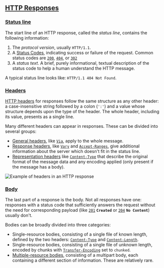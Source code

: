 ## [HTTP Responses](https://developer.mozilla.org/en-US/docs/Web/HTTP/Messages#http_responses "Permalink to HTTP Responses")

### [Status line](https://developer.mozilla.org/en-US/docs/Web/HTTP/Messages#status_line "Permalink to Status line")

The start line of an HTTP response, called the _status line_, contains the following information:

1.  The _protocol version_, usually `HTTP/1.1`.
2.  A [Status Codes](Web-Network/Network/Status%20Codes.md), indicating success or failure of the request. Common status codes are [`200`](https://developer.mozilla.org/en-US/docs/Web/HTTP/Status/200), [`404`](https://developer.mozilla.org/en-US/docs/Web/HTTP/Status/404), or [`302`](https://developer.mozilla.org/en-US/docs/Web/HTTP/Status/302)
3.  A _status text_. A brief, purely informational, textual description of the status code to help a human understand the HTTP message.

A typical status line looks like: `HTTP/1.1 404 Not Found`.

### [Headers](https://developer.mozilla.org/en-US/docs/Web/HTTP/Messages#headers_2 "Permalink to Headers")

[HTTP headers](https://developer.mozilla.org/en-US/docs/Web/HTTP/Headers) for responses follow the same structure as any other header: a case-insensitive string followed by a colon (`':'`) and a value whose structure depends upon the type of the header. The whole header, including its value, presents as a single line.

Many different headers can appear in responses. These can be divided into several groups:

-   [General headers](https://developer.mozilla.org/en-US/docs/Glossary/General_header), like [`Via`](https://developer.mozilla.org/en-US/docs/Web/HTTP/Headers/Via), apply to the whole message.
-   [Response headers](https://developer.mozilla.org/en-US/docs/Glossary/Response_header), like [`Vary`](https://developer.mozilla.org/en-US/docs/Web/HTTP/Headers/Vary) and [`Accept-Ranges`](https://developer.mozilla.org/en-US/docs/Web/HTTP/Headers/Accept-Ranges), give additional information about the server which doesn't fit in the status line.
-   [Representation headers](https://developer.mozilla.org/en-US/docs/Glossary/Representation_header) like [`Content-Type`](https://developer.mozilla.org/en-US/docs/Web/HTTP/Headers/Content-Type) that describe the original format of the message data and any encoding applied (only present if the message has a body).

![Example of headers in an HTTP response](https://developer.mozilla.org/en-US/docs/Web/HTTP/Messages/http_response_headers3.png)

### [Body](https://developer.mozilla.org/en-US/docs/Web/HTTP/Messages#body_2 "Permalink to Body")

The last part of a response is the body. Not all responses have one: responses with a status code that sufficiently answers the request without the need for corresponding payload (like [`201`](https://developer.mozilla.org/en-US/docs/Web/HTTP/Status/201) **`Created`** or [`204`](https://developer.mozilla.org/en-US/docs/Web/HTTP/Status/204) **`No Content`**) usually don't.

Bodies can be broadly divided into three categories:

-   Single-resource bodies, consisting of a single file of known length, defined by the two headers: [`Content-Type`](https://developer.mozilla.org/en-US/docs/Web/HTTP/Headers/Content-Type) and [`Content-Length`](https://developer.mozilla.org/en-US/docs/Web/HTTP/Headers/Content-Length).
-   Single-resource bodies, consisting of a single file of unknown length, encoded by chunks with [`Transfer-Encoding`](https://developer.mozilla.org/en-US/docs/Web/HTTP/Headers/Transfer-Encoding) set to `chunked`.
-   [Multiple-resource bodies](https://developer.mozilla.org/en-US/docs/Web/HTTP/Basics_of_HTTP/MIME_types#multipartform-data), consisting of a multipart body, each containing a different section of information. These are relatively rare.

